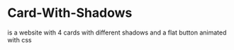 # Card-With-Shadows
is a website with 4 cards with different shadows and a flat button animated with css
